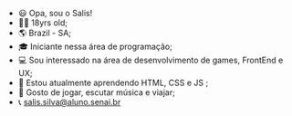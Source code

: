 - 😃 Opa, sou o Salis!
- 👨‍🦱 18yrs old;
- 🌎 Brazil - SA;
- 🎓 Iniciante nessa área de programação;
- 💻 Sou interessado na área de desenvolvimento de games, FrontEnd e UX;
- 🤔 Estou atualmente aprendendo HTML, CSS e JS ;
- 🤩 Gosto de jogar, escutar música e viajar;
- 📞 salis.silva@aluno.senai.br 

<!---
SalisSilva337/SalisSilva337 is a ✨ special ✨ repository because its `README.md` (this file) appears on your GitHub profile.
You can click the Preview link to take a look at your changes.
--->
